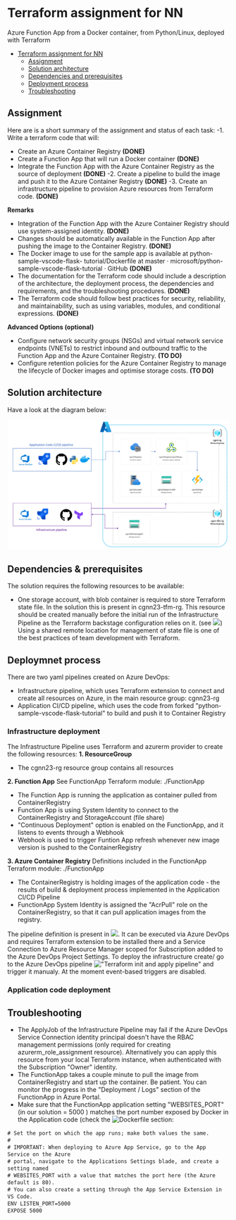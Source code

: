 # Terraform assignment for NN 
Azure Function App from a Docker container, from Python/Linux, deployed with Terraform

- [Terraform assignment for NN](#home)
  - [Assignment](#assignment)
  - [Solution architecture](#solution)
  - [Dependencies and prerequisites](#prereqs)
  - [Deployment process](#deployment)
  - [Troubleshooting](#troubleshooting)

## Assignment 

Here are is a short summary of the assignment and status of each task:
-1. Write a terraform code that will:
  -  Create an Azure Container Registry  **(DONE)**
  -  Create a Function App that will run a Docker container   **(DONE)**
  -  Integrate the Function App with the Azure Container Registry as the source of deployment   **(DONE)**
-2. Create a pipeline to build the image and push it to the Azure Container Registry   **(DONE)**
-3. Create an infrastructure pipeline to provision Azure resources from Terraform code.  **(DONE)**

__Remarks__

- Integration of the Function App with the Azure Container Registry should use system-assigned identity.   **(DONE)**
- Changes should be automatically available in the Function App after pushing the image to the Container Registry.   **(DONE)**
- The Docker image to use for the sample app is available at python-sample-vscode-flask- tutorial/Dockerfile at master · microsoft/python-sample-vscode-flask-tutorial · GitHub    **(DONE)**
- The documentation for the Terraform code should include a description of the architecture, the deployment process, the dependencies and requirements, and the troubleshooting procedures. **(DONE)**
- The Terraform code should follow best practices for security, reliability, and maintainability, such as using variables, modules, and conditional expressions.  **(DONE)**

__Advanced Options (optional)__

- Configure network security groups (NSGs) and virtual network service endpoints (VNETs) to restrict inbound and outbound traffic to the Function App and the Azure Container Registry.   **(TO DO)**
- Configure retention policies for the Azure Container Registry to manage the lifecycle of Docker images and optimise storage costs.  **(TO DO)**

## Solution architecture 

Have a look at the diagram below:

![](assets/TFM-demo.png)


## Dependencies & prerequisites  

The solution requires the following resources to be available:
- One storage account, with blob container is required to store Terraform state file. In the solution this is present in cgnn23-tfm-rg. 
  This resource should be created manually before the initial run of the Infrastructure Pipeline as the Terraform backstage configuration relies on it.
  (see ![](providers.tf))
  Using a shared remote location for management of state file is one of the best practices of team development with Terraform.   

## Deploymnet process 

There are two yaml pipelines created on Azure DevOps: 
- Infrastructure pipeline, which uses Terraform extension to connect and create all resources on Azure, in the main resource group: cgnn23-rg
- Application CI/CD pipeline, which uses the code from forked "python-sample-vscode-flask-tutorial" to build and push it to Container Registry

### Infrastructure deployment  

The Infrastructure Pipeline uses Terraform and azurerm provider to create the following resources:
__1. ResourceGroup__
- The cgnn23-rg resource group contains all resources 

__2. Function App__
See FunctionApp Terraform module: ./FunctionApp
- The Function App is running the application as container pulled from ContainerRegistry
- Function App is using System Identity to connect to the ContainerRegistry and StorageAccount (file share)
- "Continuous Deployment" option is enabled on the FunctionApp, and it listens to events through a Webhook
- Webhook is used to trigger Funtion App refresh whenever new image version is pushed to the ContainerRegistry

__3. Azure Container Registry__
Definitions included in the FunctionApp Terraform module: ./FunctionApp
- The ContainerRegistry is holding images of the application code - the results of build & deployment process implemented in the Application CI/CD Pipeline
- FunctionApp System Identity is assigned the "AcrPull" role on the ContainerRegistry, so that it can pull application images from the registry. 


The pipeline definition is present in ![](./azure-pipelines-1.yml). 
It can be executed via Azure DevOps and requires Terraform extension to be installed there and a Service Connection to Azure Resource Manager scoped for Subscription added to the Azure DevOps Project Settings. 
To deploy the infrastructure create/ go to the Azure DevOps pipeline !["Terraform init and apply pipeline"](https://dev.azure.com/tuz-azuretests/NN23%20DAP%20Test%20Assignment/_build?definitionId=34) and trigger it manualy. 
At the moment event-based triggers are disabled. 


### Application code deployment   



## Troubleshooting  

- The ApplyJob of the Infrastructure Pipeline may fail if the Azure DevOps Service Connection identity principal doesn't have the RBAC management permissions (only required for creating azurerm_role_assignment resource). Alternatively you can apply this resource from your local Terraform instance, when authenticated with the Subscription "Owner" identity. 
- The FunctionApp takes a couple minute to pull the image from ContainerRegistry and start up the container. Be patient. You can monitor the progress in the "Deployment / Logs" section of the FunctionApp in Azure Portal. 
- Make sure that the FunctionApp application setting "WEBSITES_PORT" (in our solution = 5000 ) matches the port number exposed by Docker in the Application code (check the ![Dockerfile](https://github.com/tuzzoo/python-sample-vscode-flask-tutorial/blob/main/Dockerfile) section:

```
# Set the port on which the app runs; make both values the same.
#
# IMPORTANT: When deploying to Azure App Service, go to the App Service on the Azure 
# portal, navigate to the Applications Settings blade, and create a setting named
# WEBSITES_PORT with a value that matches the port here (the Azure default is 80).
# You can also create a setting through the App Service Extension in VS Code.
ENV LISTEN_PORT=5000
EXPOSE 5000
```
